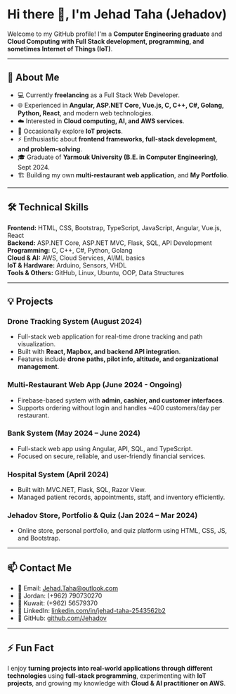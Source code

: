 # Hi there 👋, I'm Jehad Taha (Jehadov)

Welcome to my GitHub profile! I'm a **Computer Engineering graduate** and  **Cloud Computing with Full Stack development, programming, and sometimes Internet of Things (IoT)**.  

---

## 🔭 About Me
- 💻 Currently **freelancing** as a Full Stack Web Developer.  
- 🌐 Experienced in **Angular, ASP.NET Core, Vue.js, C, C++, C#, Golang, Python, React**, and modern web technologies.  
- ☁️ Interested in **Cloud computing, AI, and AWS services**.  
- 🤖 Occasionally explore **IoT projects**.  
- ⚡ Enthusiastic about **frontend frameworks, full-stack development, and problem-solving**.  
- 🎓 Graduate of **Yarmouk University (B.E. in Computer Engineering)**, Sept 2024.  
- 🏗️ Building my own **multi-restaurant web application**, and **My Portfolio**.  

---

## 🛠️ Technical Skills

**Frontend:** HTML, CSS, Bootstrap, TypeScript, JavaScript, Angular, Vue.js, React  
**Backend:** ASP.NET Core, ASP.NET MVC, Flask, SQL, API Development  
**Programming:** C, C++, C#, Python, Golang  
**Cloud & AI:** AWS, Cloud Services, AI/ML basics  
**IoT & Hardware:** Arduino, Sensors, VHDL  
**Tools & Others:** GitHub, Linux, Ubuntu, OOP, Data Structures  

---

## 💡 Projects

### **Drone Tracking System** (August 2024)
- Full-stack web application for real-time drone tracking and path visualization.  
- Built with **React, Mapbox, and backend API integration**.  
- Features include **drone paths, pilot info, altitude, and organizational management**.

### **Multi-Restaurant Web App** (June 2024 - Ongoing)
- Firebase-based system with **admin, cashier, and customer interfaces**.
- Supports ordering without login and handles ~400 customers/day per restaurant.
  
### **Bank System** (May 2024 – June 2024)
- Full-stack web app using Angular, API, SQL, and TypeScript.
- Focused on secure, reliable, and user-friendly financial services.

### **Hospital System** (April 2024)
- Built with MVC.NET, Flask, SQL, Razor View.
- Managed patient records, appointments, staff, and inventory efficiently.

### **Jehadov Store, Portfolio & Quiz** (Jan 2024 – Mar 2024)
- Online store, personal portfolio, and quiz platform using HTML, CSS, JS, and Bootstrap.


---

## 📫 Contact Me
- 📧 Email: [Jehad.Taha@outlook.com](mailto:Jehad.Taha@outlook.com)  
- 📱 Jordan: (+962) 790730270  
- 📱 Kuwait: (+962) 56579370  
- 🔗 LinkedIn: [linkedin.com/in/jehad-taha-2543562b2](https://www.linkedin.com/in/jehad-taha-2543562b2)  
- 🐙 GitHub: [github.com/Jehadov](https://github.com/Jehadov)  

---

## ⚡ Fun Fact
I enjoy **turning projects into real-world applications through different technologies** using **full-stack programming**, experimenting with **IoT projects**, and growing my knowledge with **Cloud & AI practitioner on AWS**.

